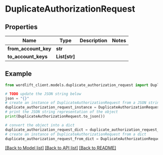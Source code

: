 # DuplicateAuthorizationRequest


## Properties

Name | Type | Description | Notes
------------ | ------------- | ------------- | -------------
**from_account_key** | **str** |  | 
**to_account_keys** | **List[str]** |  | 

## Example

```python
from wordlift_client.models.duplicate_authorization_request import DuplicateAuthorizationRequest

# TODO update the JSON string below
json = "{}"
# create an instance of DuplicateAuthorizationRequest from a JSON string
duplicate_authorization_request_instance = DuplicateAuthorizationRequest.from_json(json)
# print the JSON string representation of the object
print(DuplicateAuthorizationRequest.to_json())

# convert the object into a dict
duplicate_authorization_request_dict = duplicate_authorization_request_instance.to_dict()
# create an instance of DuplicateAuthorizationRequest from a dict
duplicate_authorization_request_from_dict = DuplicateAuthorizationRequest.from_dict(duplicate_authorization_request_dict)
```
[[Back to Model list]](../README.md#documentation-for-models) [[Back to API list]](../README.md#documentation-for-api-endpoints) [[Back to README]](../README.md)


